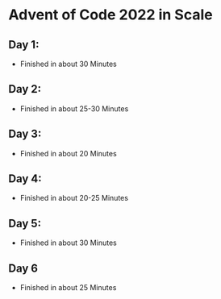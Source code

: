 # Advent of Code 2022 in Scale
## Day 1:
- Finished in about 30 Minutes
## Day 2:
- Finished in about 25-30 Minutes
## Day 3:
- Finished in about 20 Minutes
## Day 4:
- Finished in about 20-25 Minutes
## Day 5:
- Finished in about 30 Minutes
## Day 6
- Finished in about 25 Minutes